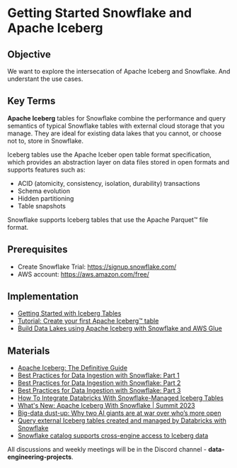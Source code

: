 # Getting Started Snowflake and Apache Iceberg

## Objective

We want to explore the intersecation of Apache Iceberg and Snowflake. And understant the use cases.

## Key Terms

**Apache Iceberg** tables for Snowflake combine the performance and query semantics of typical Snowflake tables with external cloud storage that you manage. They are ideal for existing data lakes that you cannot, or choose not to, store in Snowflake.

Iceberg tables use the Apache Iceber open table format specification, which provides an abstraction layer on data files stored in open formats and supports features such as:

- ACID (atomicity, consistency, isolation, durability) transactions
- Schema evolution
- Hidden partitioning
- Table snapshots

Snowflake supports Iceberg tables that use the Apache Parquet™ file format.

## Prerequisites

- Create Snowflake Trial: https://signup.snowflake.com/
- AWS account: https://aws.amazon.com/free/

## Implementation

- [Getting Started with Iceberg Tables](https://quickstarts.snowflake.com/guide/getting_started_iceberg_tables/index.html#0)
- [Tutorial: Create your first Apache Iceberg™ table](https://docs.snowflake.com/en/user-guide/tutorials/create-your-first-iceberg-table)
- [Build Data Lakes using Apache Iceberg with Snowflake and AWS Glue](https://quickstarts.snowflake.com/guide/data_lake_using_apache_iceberg_with_snowflake_and_aws_glue/index.html#0)

## Materials

- [Apache Iceberg: The Definitive Guide](https://hello.dremio.com/wp-apache-iceberg-the-definitive-guide-reg.html)
- [Best Practices for Data Ingestion with Snowflake: Part 1](https://www.snowflake.com/en/blog/best-practices-for-data-ingestion/)
- [Best Practices for Data Ingestion with Snowflake: Part 2](https://www.snowflake.com/en/blog/best-practices-for-data-ingestion-part-2/)
- [Best Practices for Data Ingestion with Snowflake: Part 3](https://www.snowflake.com/en/blog/data-ingestion-best-practices-part-three/)
- [How To Integrate Databricks With Snowflake-Managed Iceberg Tables](https://youtu.be/lIavIiBBvV8?si=5ZkhgIBRq2qrRLJU)
- [What's New: Apache Iceberg With Snowflake | Summit 2023](https://youtu.be/1-APptl8URs?si=FXtxIu85xHLicFQy)
- [Big-data dust-up: Why two AI giants are at war over who’s more open](https://siliconangle.com/2024/10/18/big-data-dust-two-ai-giants-war-open/)
- [Query external Iceberg tables created and managed by Databricks with Snowflake](https://medium.com/dbsql-sme-engineering/query-external-iceberg-tables-created-and-managed-by-databricks-with-snowflake-e4d537d09e31)
- [Snowflake catalog supports cross-engine access to Iceberg data](https://siliconangle.com/2024/06/03/snowflake-catalog-supports-cross-engine-access-iceberg-data/)

All discussions and weekly meetings will be in the Discord channel - **data-engineering-projects**.





